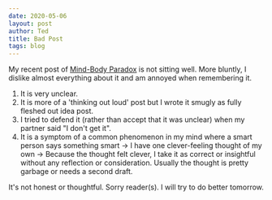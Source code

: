 ```yaml
---
date: 2020-05-06
layout: post
author: Ted
title: Bad Post
tags: blog
---
```

My recent post of [Mind-Body Paradox](https://tedslocum.com/daily/2020/05/04/mind-body-paradox) is not sitting well. More bluntly, I dislike almost everything about it and am annoyed when remembering it.

1. It is very unclear.
2. It is more of a 'thinking out loud' post but I wrote it smugly as fully fleshed out idea post.
3. I tried to defend it (rather than accept that it was unclear) when my partner said "I don't get it".
4. It is a symptom of a common phenomenon in my mind where a smart person says something smart -> I have one clever-feeling thought of my own -> Because the thought felt clever, I take it as correct or insightful without any reflection or consideration. Usually the thought is pretty garbage or needs a second draft.  

It's not honest or thoughtful. Sorry reader(s). I will try to do better tomorrow.
